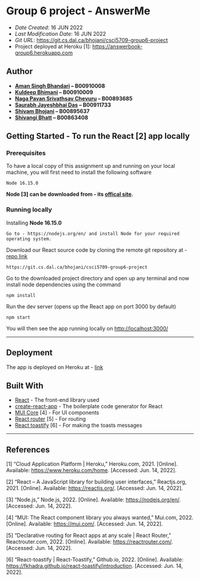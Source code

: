 # Group 6 project - AnswerMe

- _Date Created_: 16 JUN 2022
- _Last Modification Date_: 16 JUN 2022
- _Git URL_: <https://git.cs.dal.ca/bhojani/csci5709-group6-project>
- Project deployed at Heroku [1]: <https://answerbook-group6.herokuapp.com>

## Author

- **[Aman Singh Bhandari](am727005@dal.ca) – B00910008**
- **[Kuldeep Bhimani](kl681090@dal.ca) – B00910009**
- **[Naga Pavan Srivathsav Chevuru](ng490417@dal.ca) – B00893685**
- **[Saurabh Jayeshbhai Das](sr850847@dal.ca) – B00911733**
- **[Shivam Bhojani](sh827646@dal.ca) – B00895637**
- **[Shivangi Bhatt](sh224186@dal.ca) – B00863408**

## Getting Started - To run the React [2] app locally

### Prerequisites

To have a local copy of this assignment up and running on your local machine, you will first need to install the following software

```
Node 16.15.0
```

**Node [3] can be downloaded from - its [offical site](https://nodejs.org/en/).**

### Running locally

Installing **Node 16.15.0**

```
Go to - https://nodejs.org/en/ and install Node for your required operating system.
```

Download our React source code by cloning the remote git repository at - [repo link](https://git.cs.dal.ca/bhojani/csci5709-group6-project)

```
https://git.cs.dal.ca/bhojani/csci5709-group6-project
```

Go to the downloaded project directory and open up any terminal and now install node dependencies using the command

```
npm install
```

Run the dev server (opens up the React app on port 3000 by default)

```
npm start
```

You will then see the app running locally on <http://localhost:3000/>

---

## Deployment

The app is deployed on Heroku at - [link](https://answerbook-group6.herokuapp.com)

## Built With

- [React](https://github.com/facebook/react/) - The front-end library used
- [create-react-app](https://github.com/facebook/create-react-app) - The boilerplate code generator for React
- [MUI Core](https://www.npmjs.com/package/@mui/material) [4] - For UI components
- [React router](https://reactrouter.com/) [5] - For routing
- [React toastify](https://fkhadra.github.io/react-toastify/) [6] - For making the toasts messages

---

## References

[1] “Cloud Application Platform | Heroku,” Heroku.com, 2021. [Online]. Available: <https://www.heroku.com/home>. [Accessed: Jun. 14, 2022].
‌

[2] “React – A JavaScript library for building user interfaces,” Reactjs.org, 2021. [Online]. Available: <https://reactjs.org/>. [Accessed: Jun. 14, 2022].

‌[3] “Node.js,” Node.js, 2022. [Online]. Available: <https://nodejs.org/en/>. [Accessed: Jun. 14, 2022].

[4] “MUI: The React component library you always wanted,” Mui.com, 2022. [Online]. Available: <https://mui.com/>. [Accessed: Jun. 14, 2022].

[5] “Declarative routing for React apps at any scale | React Router,” Reactrouter.com, 2022. [Online]. Available: <https://reactrouter.com/>. [Accessed: Jun. 14, 2022].

[6] “React-toastify | React-Toastify,” Github.io, 2022. [Online]. Available: <https://fkhadra.github.io/react-toastify/introduction>. [Accessed: Jun. 14, 2022].

